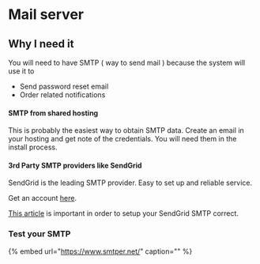 # Mail server

## Why I need it

You will need to have SMTP \( way to send mail \) because the system will use it to

* Send password reset email
* Order related notifications 

#### SMTP from shared hosting

This is probably the easiest way to obtain SMTP data. Create an email in your hosting and get note of the credentials. You will need them in the install process.

#### 3rd Party SMTP providers like SendGrid

SendGrid is the leading SMTP provider. Easy to set up and reliable service.

Get an account [here](https://sendgrid.com/).

[This article](https://sendgrid.com/docs/API_Reference/SMTP_API/integrating_with_the_smtp_api.html) is important in order to setup your SendGrid SMTP correct.

### Test your SMTP

{% embed url="https://www.smtper.net/" caption="" %}

